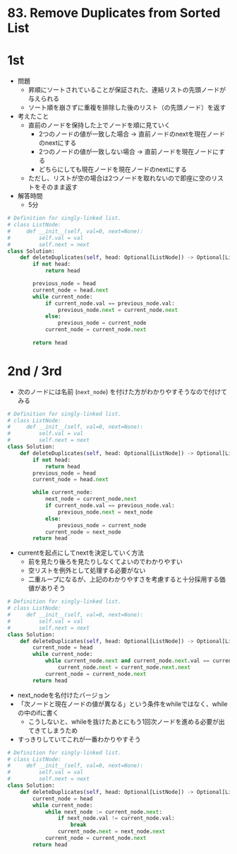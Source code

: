 # 83. Remove Duplicates from Sorted List

# 1st

* 問題
  * 昇順にソートされていることが保証された、連結リストの先頭ノードが与えられる
  * ソート順を崩さずに重複を排除した後のリスト（の先頭ノード）を返す
* 考えたこと
  * 直前のノードを保持した上でノードを順に見ていく
    * 2つのノードの値が一致した場合 -> 直前ノードのnextを現在ノードのnextにする
    * 2つのノードの値が一致しない場合 -> 直前ノードを現在ノードにする
    * どちらにしても現在ノードを現在ノードのnextにする
  * ただし、リストが空の場合は2つノードを取れないので即座に空のリストをそのまま返す
* 解答時間
  * 5分

```python
# Definition for singly-linked list.
# class ListNode:
#     def __init__(self, val=0, next=None):
#         self.val = val
#         self.next = next
class Solution:
    def deleteDuplicates(self, head: Optional[ListNode]) -> Optional[ListNode]:
        if not head:
            return head

        previous_node = head
        current_node = head.next
        while current_node:
            if current_node.val == previous_node.val:
                previous_node.next = current_node.next
            else:
                previous_node = current_node
            current_node = current_node.next
        
        return head
```

# 2nd / 3rd

* 次のノードには名前 (`next_node`) を付けた方がわかりやすそうなので付けてみる

```python
# Definition for singly-linked list.
# class ListNode:
#     def __init__(self, val=0, next=None):
#         self.val = val
#         self.next = next
class Solution:
    def deleteDuplicates(self, head: Optional[ListNode]) -> Optional[ListNode]:
        if not head:
            return head
        previous_node = head
        current_node = head.next

        while current_node:
            next_node = current_node.next
            if current_node.val == previous_node.val:
                previous_node.next = next_node
            else:
                previous_node = current_node
            current_node = next_node
        return head
```

* currentを起点にしてnextを決定していく方法
  * 前を見たり後ろを見たりしなくてよいのでわかりやすい
  * 空リストを例外として処理する必要がない
  * 二重ループになるが、上記のわかりやすさを考慮すると十分採用する価値がありそう

```python
# Definition for singly-linked list.
# class ListNode:
#     def __init__(self, val=0, next=None):
#         self.val = val
#         self.next = next
class Solution:
    def deleteDuplicates(self, head: Optional[ListNode]) -> Optional[ListNode]:
        current_node = head
        while current_node:
            while current_node.next and current_node.next.val == current_node.val:
                current_node.next = current_node.next.next
            current_node = current_node.next
        return head
```

* next_nodeを名付けたバージョン
* 「次ノードと現在ノードの値が異なる」という条件をwhileではなく、whileの中のifに書く
  * こうしないと、whileを抜けたあとにもう1回次ノードを進める必要が出てきてしまうため
* すっきりしていてこれが一番わかりやすそう

```python
# Definition for singly-linked list.
# class ListNode:
#     def __init__(self, val=0, next=None):
#         self.val = val
#         self.next = next
class Solution:
    def deleteDuplicates(self, head: Optional[ListNode]) -> Optional[ListNode]:
        current_node = head
        while current_node:
            while next_node := current_node.next:
                if next_node.val != current_node.val:
                    break
                current_node.next = next_node.next
            current_node = current_node.next 
        return head
```
